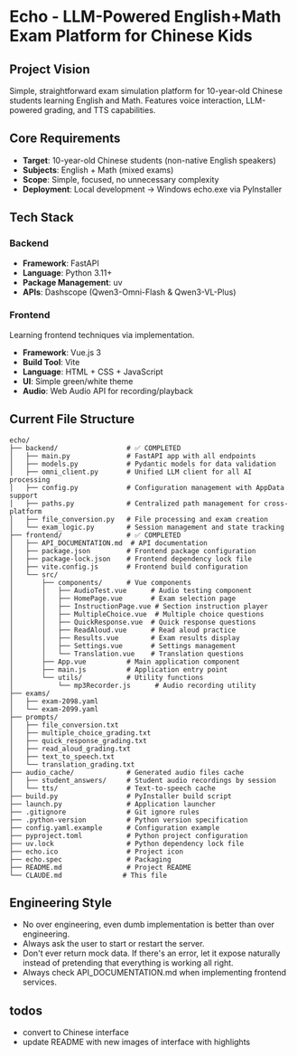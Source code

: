 # Echo - LLM-Powered English+Math Exam Platform for Chinese Kids

## Project Vision

Simple, straightforward exam simulation platform for 10-year-old Chinese students learning English and Math. Features voice interaction, LLM-powered grading, and TTS capabilities.

## Core Requirements

- **Target**: 10-year-old Chinese students (non-native English speakers)
- **Subjects**: English + Math (mixed exams)
- **Scope**: Simple, focused, no unnecessary complexity
- **Deployment**: Local development → Windows echo.exe via PyInstaller

## Tech Stack

### Backend

- **Framework**: FastAPI
- **Language**: Python 3.11+
- **Package Management**: uv
- **APIs**: Dashscope (Qwen3-Omni-Flash & Qwen3-VL-Plus)

### Frontend

Learning frontend techniques via implementation.

- **Framework**: Vue.js 3
- **Build Tool**: Vite
- **Language**: HTML + CSS + JavaScript
- **UI**: Simple green/white theme
- **Audio**: Web Audio API for recording/playback

## Current File Structure

```file structure
echo/
├── backend/                 # ✅ COMPLETED
│   ├── main.py              # FastAPI app with all endpoints
│   ├── models.py            # Pydantic models for data validation
│   ├── omni_client.py       # Unified LLM client for all AI processing
│   ├── config.py            # Configuration management with AppData support
│   ├── paths.py             # Centralized path management for cross-platform
│   ├── file_conversion.py   # File processing and exam creation
│   └── exam_logic.py        # Session management and state tracking
├── frontend/                # ✅ COMPLETED
│   ├── API_DOCUMENTATION.md  # API documentation
│   ├── package.json         # Frontend package configuration
│   ├── package-lock.json    # Frontend dependency lock file
│   ├── vite.config.js       # Frontend build configuration
│   └── src/
│       ├── components/      # Vue components
│       │   ├── AudioTest.vue      # Audio testing component
│       │   ├── HomePage.vue       # Exam selection page
│       │   ├── InstructionPage.vue # Section instruction player
│       │   ├── MultipleChoice.vue  # Multiple choice questions
│       │   ├── QuickResponse.vue  # Quick response questions
│       │   ├── ReadAloud.vue      # Read aloud practice
│       │   ├── Results.vue        # Exam results display
│       │   ├── Settings.vue       # Settings management
│       │   └── Translation.vue    # Translation questions
│       ├── App.vue          # Main application component
│       ├── main.js          # Application entry point
│       └── utils/           # Utility functions
│           └── mp3Recorder.js      # Audio recording utility
├── exams/
│   ├── exam-2098.yaml
│   └── exam-2099.yaml
├── prompts/
│   ├── file_conversion.txt
│   ├── multiple_choice_grading.txt
│   ├── quick_response_grading.txt
│   ├── read_aloud_grading.txt
│   ├── text_to_speech.txt
│   └── translation_grading.txt
├── audio_cache/             # Generated audio files cache
│   ├── student_answers/     # Student audio recordings by session
│   └── tts/                 # Text-to-speech cache
├── build.py                 # PyInstaller build script
├── launch.py                # Application launcher
├── .gitignore               # Git ignore rules
├── .python-version          # Python version specification
├── config.yaml.example      # Configuration example
├── pyproject.toml           # Python project configuration
├── uv.lock                  # Python dependency lock file
├── echo.ico                 # Project icon
├── echo.spec                # Packaging
├── README.md                # Project README
└── CLAUDE.md               # This file
```

## Engineering Style

- No over engineering, even dumb implementation is better than over engineering.
- Always ask the user to start or restart the server.
- Don't ever return mock data. If there's an error, let it expose naturally instead of pretending that everything is working all right.
- Always check API_DOCUMENTATION.md when implementing frontend services.

## todos

- convert to Chinese interface
- update README with new images of interface with highlights
